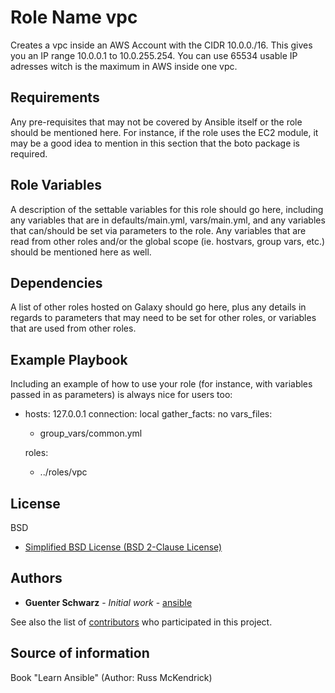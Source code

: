 Role Name vpc
=========

Creates a vpc inside an AWS Account with the CIDR 10.0.0./16. This gives you an IP range 10.0.0.1 to 10.0.255.254.
You can use 65534 usable IP adresses witch is the maximum in AWS inside one vpc.

Requirements
------------

Any pre-requisites that may not be covered by Ansible itself or the role should be mentioned here. For instance, if the role uses the EC2 module, it may be a good idea to mention in this section that the boto package is required.

Role Variables
--------------

A description of the settable variables for this role should go here, including any variables that are in defaults/main.yml, vars/main.yml, and any variables that can/should be set via parameters to the role. Any variables that are read from other roles and/or the global scope (ie. hostvars, group vars, etc.) should be mentioned here as well.

Dependencies
------------

A list of other roles hosted on Galaxy should go here, plus any details in regards to parameters that may need to be set for other roles, or variables that are used from other roles.

Example Playbook
----------------

Including an example of how to use your role (for instance, with variables passed in as parameters) is always nice for users too:

- hosts: 127.0.0.1
  connection: local
  gather_facts: no
  vars_files:
    - group_vars/common.yml

  roles:
    - ../roles/vpc

License
-------

BSD

  - [Simplified BSD License (BSD 2-Clause License)](Simplified-BSD-License.txt)

## Authors

* **Guenter Schwarz** - *Initial work* - [ansible](https://github.com/GuenterS)

See also the list of [contributors](https://github.com/your/project/contributors) who participated in this project.

## Source of information

Book "Learn Ansible" (Author: Russ McKendrick)

